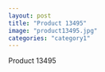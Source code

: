 ```yaml
---
layout: post
title: "Product 13495"
image: "product13495.jpg"
categories: "category1"
---
```

Product 13495
